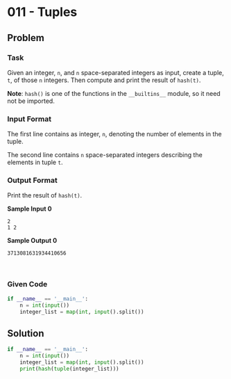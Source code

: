 # 011 - Tuples
## Problem

### Task

Given an integer, `n`, and `n` space-separated integers as input, create a tuple, `t`, of those `n` integers. Then compute and print the result of `hash(t)`.

**Note**: `hash()` is one of the functions in the `__builtins__` module, so it need not be imported.


### Input Format

The first line contains as integer, `n`, denoting the number of elements in the tuple.

The second line contains `n` space-separated integers describing the elements in tuple `t`.


### Output Format

Print the result of `hash(t)`.


**Sample Input 0**

```
2
1 2
```

**Sample Output 0**

```
3713081631934410656
```


<br>


### Given Code

```python
if __name__ == '__main__':
    n = int(input())
    integer_list = map(int, input().split())
```

## Solution

```python
if __name__ == '__main__':
    n = int(input())
    integer_list = map(int, input().split())
    print(hash(tuple(integer_list)))
```
